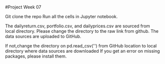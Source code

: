 #Project Week 07

Git clone the repo
Run all the cells in Jupyter notebook.

The dailyreturn.csv, portfolio.csv, and dailyprices.csv are sourced from local directory. Please change the directory to the raw link from github. The data sources are uploaded to GitHub. 

If not,change the directory on pd.read_csv('') from GitHub location to local directory where data sources are downloaded
If you get an error on missing packages, please install them.




